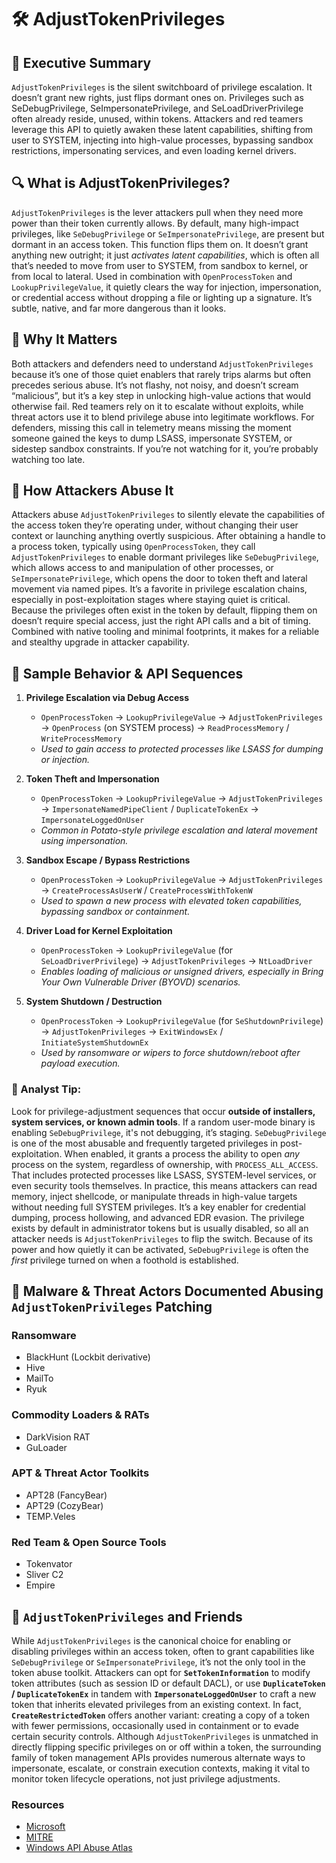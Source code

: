 # 🛠️ AdjustTokenPrivileges

## 🚀 Executive Summary
`AdjustTokenPrivileges` is the silent switchboard of privilege escalation. It doesn’t grant new rights, just flips dormant ones on. Privileges such as SeDebugPrivilege, SeImpersonatePrivilege, and SeLoadDriverPrivilege often already reside, unused, within tokens. Attackers and red teamers leverage this API to quietly awaken these latent capabilities, shifting from user to SYSTEM, injecting into high-value processes, bypassing sandbox restrictions, impersonating services, and even loading kernel drivers.

## 🔍 What is AdjustTokenPrivileges?
`AdjustTokenPrivileges` is the lever attackers pull when they need more power than their token currently allows. By default, many high-impact privileges, like `SeDebugPrivilege` or `SeImpersonatePrivilege`, are present but dormant in an access token. This function flips them on. It doesn’t grant anything new outright; it just *activates latent capabilities*, which is often all that’s needed to move from user to SYSTEM, from sandbox to kernel, or from local to lateral. Used in combination with `OpenProcessToken` and `LookupPrivilegeValue`, it quietly clears the way for injection, impersonation, or credential access without dropping a file or lighting up a signature. It’s subtle, native, and far more dangerous than it looks.


## 🚩 Why It Matters
Both attackers and defenders need to understand `AdjustTokenPrivileges` because it’s one of those quiet enablers that rarely trips alarms but often precedes serious abuse. It’s not flashy, not noisy, and doesn’t scream “malicious”, but it’s a key step in unlocking high-value actions that would otherwise fail. Red teamers rely on it to escalate without exploits, while threat actors use it to blend privilege abuse into legitimate workflows. For defenders, missing this call in telemetry means missing the moment someone gained the keys to dump LSASS, impersonate SYSTEM, or sidestep sandbox constraints. If you’re not watching for it, you’re probably watching too late.


## 🧬 How Attackers Abuse It
Attackers abuse `AdjustTokenPrivileges` to silently elevate the capabilities of the access token they’re operating under, without changing their user context or launching anything overtly suspicious. After obtaining a handle to a process token, typically using `OpenProcessToken`, they call `AdjustTokenPrivileges` to enable dormant privileges like `SeDebugPrivilege`, which allows access to and manipulation of other processes, or `SeImpersonatePrivilege`, which opens the door to token theft and lateral movement via named pipes. It’s a favorite in privilege escalation chains, especially in post-exploitation stages where staying quiet is critical. Because the privileges often exist in the token by default, flipping them on doesn’t require special access, just the right API calls and a bit of timing. Combined with native tooling and minimal footprints, it makes for a reliable and stealthy upgrade in attacker capability.


## 👀 Sample Behavior & API Sequences
1. **Privilege Escalation via Debug Access**
   - `OpenProcessToken` → `LookupPrivilegeValue` → `AdjustTokenPrivileges` → `OpenProcess` (on SYSTEM process) → `ReadProcessMemory` / `WriteProcessMemory`
   - *Used to gain access to protected processes like LSASS for dumping or injection.*

2. **Token Theft and Impersonation**
   - `OpenProcessToken` → `LookupPrivilegeValue` → `AdjustTokenPrivileges` → `ImpersonateNamedPipeClient` / `DuplicateTokenEx` → `ImpersonateLoggedOnUser`
   - *Common in Potato-style privilege escalation and lateral movement using impersonation.*

3. **Sandbox Escape / Bypass Restrictions**
   - `OpenProcessToken` → `LookupPrivilegeValue` → `AdjustTokenPrivileges` → `CreateProcessAsUserW` / `CreateProcessWithTokenW`
   - *Used to spawn a new process with elevated token capabilities, bypassing sandbox or containment.*

4. **Driver Load for Kernel Exploitation**
   - `OpenProcessToken` → `LookupPrivilegeValue` (for `SeLoadDriverPrivilege`) → `AdjustTokenPrivileges` → `NtLoadDriver`
   - *Enables loading of malicious or unsigned drivers, especially in Bring Your Own Vulnerable Driver (BYOVD) scenarios.*

5. **System Shutdown / Destruction**
   - `OpenProcessToken` → `LookupPrivilegeValue` (for `SeShutdownPrivilege`) → `AdjustTokenPrivileges` → `ExitWindowsEx` / `InitiateSystemShutdownEx`
   - *Used by ransomware or wipers to force shutdown/reboot after payload execution.*

### 🧠 Analyst Tip:
Look for privilege-adjustment sequences that occur **outside of installers, system services, or known admin tools**. If a random user-mode binary is enabling `SeDebugPrivilege`, it's not debugging, it’s staging. `SeDebugPrivilege` is one of the most abusable and frequently targeted privileges in post-exploitation. When enabled, it grants a process the ability to open *any* process on the system, regardless of ownership, with `PROCESS_ALL_ACCESS`. That includes protected processes like LSASS, SYSTEM-level services, or even security tools themselves. In practice, this means attackers can read memory, inject shellcode, or manipulate threads in high-value targets without needing full SYSTEM privileges. It’s a key enabler for credential dumping, process hollowing, and advanced EDR evasion. The privilege exists by default in administrator tokens but is usually disabled, so all an attacker needs is `AdjustTokenPrivileges` to flip the switch. Because of its power and how quietly it can be activated, `SeDebugPrivilege` is often the *first* privilege turned on when a foothold is established.

## 🦠 Malware & Threat Actors Documented Abusing `AdjustTokenPrivileges` Patching

### Ransomware
 - BlackHunt (Lockbit derivative)
 - Hive
 - MailTo
 - Ryuk


### Commodity Loaders & RATs
 - DarkVision RAT
 - GuLoader

### APT & Threat Actor Toolkits
 - APT28 (FancyBear)
 - APT29 (CozyBear)
 - TEMP.Veles

### Red Team & Open Source Tools
 - Tokenvator
 - Sliver C2
 - Empire

## 🧵 `AdjustTokenPrivileges` and Friends
While `AdjustTokenPrivileges` is the canonical choice for enabling or disabling privileges within an access token, often to grant capabilities like `SeDebugPrivilege` or `SeImpersonatePrivilege`, it’s not the only tool in the token abuse toolkit. Attackers can opt for **`SetTokenInformation`** to modify token attributes (such as session ID or default DACL), or use **`DuplicateToken` / `DuplicateTokenEx`** in tandem with **`ImpersonateLoggedOnUser`** to craft a new token that inherits elevated privileges from an existing context. In fact, **`CreateRestrictedToken`** offers another variant: creating a copy of a token with fewer permissions, occasionally used in containment or to evade certain security controls. Although `AdjustTokenPrivileges` is unmatched in directly flipping specific privileges on or off within a token, the surrounding family of token management APIs provides numerous alternate ways to impersonate, escalate, or constrain execution contexts, making it vital to monitor token lifecycle operations, not just privilege adjustments.

### Resources
 - [Microsoft](https://learn.microsoft.com/en-us/windows/win32/api/securitybaseapi/nf-securitybaseapi-adjusttokenprivileges)
 - [MITRE](https://attack.mitre.org/techniques/T1134/)
 - [Windows API Abuse Atlas](https://github.com/danafaye/WindowsAPIAbuseAtlas)